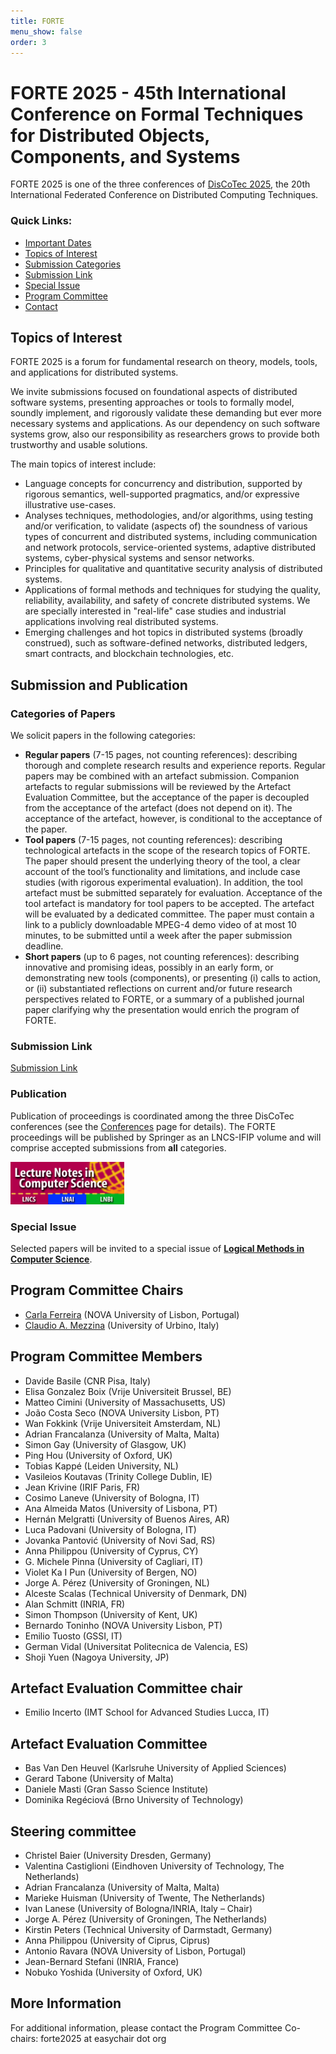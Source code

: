 ```yaml
---
title: FORTE
menu_show: false
order: 3
---
```


# FORTE 2025 - 45th International Conference on Formal Techniques for Distributed Objects, Components, and Systems

FORTE 2025 is one of the three conferences of [DisCoTec 2025](.), the 20th International Federated Conference on Distributed Computing Techniques.

### Quick Links:
* [Important Dates](https://www.discotec.org/2025/#important-dates)
* [Topics of Interest](#main-topics-of-interest)
* [Submission Categories](#categories-of-papers)
* [Submission Link](#submission-link)
* [Special Issue](#special-issue)
* [Program Committee](#program-committee-chairs)
* [Contact](#more-information)

## Topics of Interest
FORTE 2025 is a forum for fundamental research on theory, models, tools, and applications for distributed systems.

We invite submissions focused on foundational aspects of distributed
software systems, presenting approaches or tools to formally model,
soundly implement, and rigorously validate these demanding but ever
more necessary systems and applications. As our dependency on such
software systems grow, also our responsibility as researchers grows to
provide both trustworthy and usable solutions.

The main topics of interest include:
* Language concepts for concurrency and distribution, supported by
  rigorous semantics, well-supported pragmatics, and/or expressive
  illustrative use-cases.
* Analyses techniques, methodologies, and/or algorithms, using testing
  and/or verification, to validate (aspects of) the soundness of
  various types of concurrent and distributed systems, including
  communication and network protocols, service-oriented systems,
  adaptive distributed systems, cyber-physical systems and sensor
  networks.
* Principles for qualitative and quantitative security analysis of
  distributed systems.
* Applications of formal methods and techniques for studying the
  quality, reliability, availability, and safety of concrete
  distributed systems. We are specially interested in "real-life" case
  studies and industrial applications involving real distributed
  systems.
* Emerging challenges and hot topics in distributed systems (broadly
  construed), such as software-defined networks, distributed ledgers,
  smart contracts, and blockchain technologies, etc.


## Submission and Publication

### Categories of Papers

We solicit papers in the following categories:
* __Regular papers__ (7-15 pages, not counting references): describing thorough and complete research results and experience reports. Regular papers may be combined with an artefact submission. Companion artefacts to regular submissions will be reviewed by the Artefact Evaluation Committee, but the acceptance of the paper is decoupled from the acceptance of the artefact (does not depend on it). The acceptance of the artefact, however, is conditional to the acceptance of the paper.
* __Tool papers__ (7-15 pages, not counting references): describing technological artefacts in the scope of the research topics of FORTE.  The paper should present the underlying theory of the tool, a clear account of the tool’s functionality and limitations, and include case studies (with rigorous experimental evaluation). In addition, the tool artefact must be submitted separately for evaluation. Acceptance of the tool artefact is mandatory for tool papers to be accepted. The artefact will be evaluated by a dedicated committee.  The paper must contain a link to a publicly downloadable MPEG-4 demo video of at most 10 minutes, to be submitted until a week after the paper submission deadline.
* __Short papers__ (up to 6 pages, not counting references): describing innovative and promising ideas, possibly in an early form, or demonstrating new tools (components), or presenting (i) calls to action, or (ii) substantiated reflections on current and/or future research perspectives related to FORTE, or a summary of a published journal paper clarifying why the presentation would enrich the program of FORTE.

### Submission Link
[Submission Link](https://easychair.org/conferences/?conf=forte2025)
  
### Publication

Publication of proceedings is coordinated among the three DisCoTec conferences (see the [Conferences](conferences) page for details). The FORTE proceedings will be published by Springer as an LNCS-IFIP volume and will comprise accepted submissions from __all__ categories.

<img src="lncs-logo.jpg" width="182" height="68"/>

### Special Issue
Selected papers will be invited to a special issue of [**Logical Methods in Computer Science**](https://lmcs.episciences.org).


## Program Committee Chairs
* [Carla Ferreira][CarlaWeb] (NOVA University of Lisbon, Portugal)
* [Claudio A. Mezzina][ClaudioWeb] (University of Urbino, Italy)

## Program Committee Members
* Davide Basile	(CNR Pisa, Italy)
* Elisa Gonzalez Boix	(Vrije Universiteit Brussel, BE)
* Matteo Cimini	(University of Massachusetts, US)			
* João Costa Seco (NOVA University Lisbon, PT)				
* Wan Fokkink (Vrije Universiteit Amsterdam, NL)
* Adrian Francalanza	(University of Malta, Malta)			
* Simon Gay	(University of Glasgow, UK)		
* Ping Hou (University of Oxford, UK)		
* Tobias Kappé (Leiden University, NL)
* Vasileios Koutavas	(Trinity College Dublin, IE)			
* Jean Krivine		(IRIF Paris, FR)
* Cosimo Laneve	(University of Bologna, IT)			
* Ana Almeida Matos (University of Lisbona, PT)
* Hernán Melgratti (University of Buenos Aires, AR)
* Luca Padovani (University of Bologna, IT)
* Jovanka Pantović (University of Novi Sad, RS)
* Anna Philippou (University of Cyprus, CY)
* G. Michele Pinna (University of Cagliari, IT)			
* Violet Ka I Pun	(University of Bergen, NO)			
* Jorge A. Pérez (University of Groningen, NL)	
* Alceste Scalas (Technical University of Denmark, DN)		
* Alan Schmitt (INRIA, FR)
* Simon Thompson (University of Kent, UK)
* Bernardo Toninho (NOVA University Lisbon, PT)
* Emilio Tuosto	(GSSI, IT)
* German Vidal (Universitat Politecnica de Valencia, ES)
* Shoji Yuen (Nagoya University, JP)

## Artefact Evaluation Committee chair
* Emilio Incerto (IMT School for Advanced Studies Lucca, IT)

## Artefact Evaluation Committee
* Bas Van Den Heuvel (Karlsruhe University of Applied Sciences)
* Gerard Tabone (University of Malta)
* Daniele Masti (Gran Sasso Science Institute)
* Dominika Regéciová (Brno University of Technology)

## Steering committee
* Christel Baier (University Dresden, Germany)
* Valentina Castiglioni (Eindhoven University of Technology, The Netherlands) 
* Adrian Francalanza (University of Malta, Malta)
* Marieke Huisman (University of Twente, The Netherlands)
* Ivan Lanese (University of Bologna/INRIA, Italy – Chair)
* Jorge A. Pérez (University of Groningen, The Netherlands) 
* Kirstin Peters (Technical University of Darmstadt, Germany) 
* Anna Philippou (University of Ciprus, Ciprus)
* Antonio Ravara (NOVA University of Lisbon, Portugal)
* Jean-Bernard Stefani (INRIA, France)
* Nobuko Yoshida (University of Oxford, UK) 



## More Information
For additional information, please contact the Program Committee Co-chairs: forte2025 at easychair dot org 

[CarlaWeb]: http://ctp.di.fct.unl.pt/~cf/
[ClaudioWeb]: https://sites.google.com/view/claudio-mezzina/home
